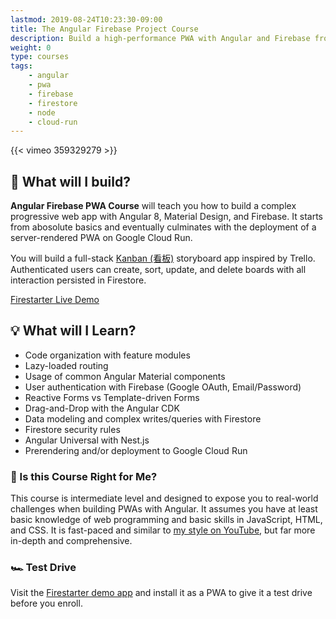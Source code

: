 ```yaml
---
lastmod: 2019-08-24T10:23:30-09:00
title: The Angular Firebase Project Course
description: Build a high-performance PWA with Angular and Firebase from scratch. 
weight: 0
type: courses
tags: 
    - angular
    - pwa
    - firebase
    - firestore
    - node
    - cloud-run
---
```


{{< vimeo 359329279 >}}


<!-- {{< figure src="/img/testimonial/flutter-testimonial.png" >}} -->

## 🍱 What will I build?

**Angular Firebase PWA Course** will teach you how to build a complex progressive web app with Angular 8, Material Design, and Firebase. It starts from abosolute basics and eventually culminates with the deployment of a server-rendered PWA on Google Cloud Run. 

You will build a full-stack [Kanban (看板)](https://en.wikipedia.org/wiki/Kanban) storyboard app inspired by Trello. Authenticated users can create, sort, update, and delete boards with all interaction persisted in Firestore. 

<div>
<a href="https://firestarter.fireship.io" class="btn btn-orange">Firestarter Live Demo</a>
</div>


## 💡 What will I Learn?

- Code organization with feature modules
- Lazy-loaded routing
- Usage of common Angular Material components
- User authentication with Firebase (Google OAuth, Email/Password)
- Reactive Forms vs Template-driven Forms
- Drag-and-Drop with the Angular CDK
- Data modeling and complex writes/queries with Firestore
- Firestore security rules
- Angular Universal with Nest.js
- Prerendering and/or deployment to Google Cloud Run 

### 🤔 Is this Course Right for Me?

This course is intermediate level and designed to expose you to real-world challenges when building PWAs with Angular. It assumes you have at least basic knowledge of web programming and basic skills in JavaScript, HTML, and CSS. It is fast-paced and similar to [my style on YouTube](https://www.youtube.com/channel/UCsBjURrPoezykLs9EqgamOA?), but far more in-depth and comprehensive. 


### 🏎️ Test Drive

Visit the [Firestarter demo app](https://firestarter.fireship.io/) and install it as a PWA to give it a test drive before you enroll. 

